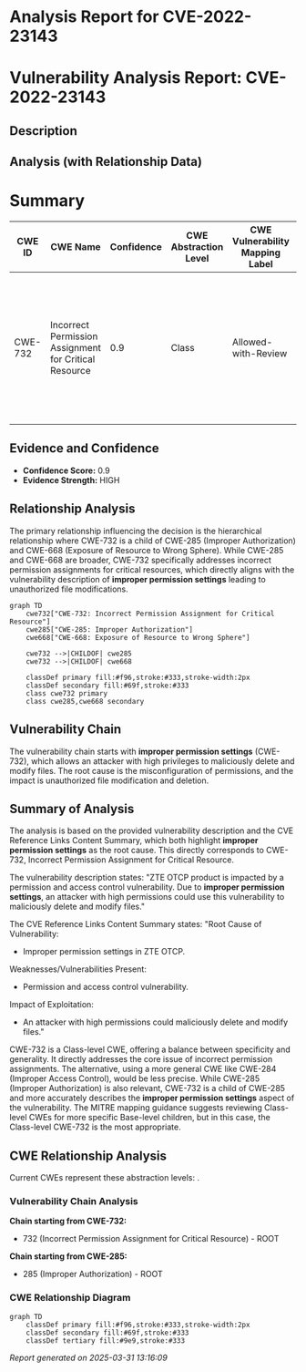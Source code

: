 # Analysis Report for CVE-2022-23143

# Vulnerability Analysis Report: CVE-2022-23143

## Description



## Analysis (with Relationship Data)

# Summary
| CWE ID | CWE Name | Confidence | CWE Abstraction Level | CWE Vulnerability Mapping Label | CWE-Vulnerability Mapping Notes |
|---|---|---|---|---|---|
| CWE-732 | Incorrect Permission Assignment for Critical Resource | 0.9 | Class | Allowed-with-Review | Primary CWE. The vulnerability is caused by **improper permission settings** that allows an attacker with high permissions to delete and modify files. |

## Evidence and Confidence

*   **Confidence Score:** 0.9
*   **Evidence Strength:** HIGH

## Relationship Analysis
The primary relationship influencing the decision is the hierarchical relationship where CWE-732 is a child of CWE-285 (Improper Authorization) and CWE-668 (Exposure of Resource to Wrong Sphere). While CWE-285 and CWE-668 are broader, CWE-732 specifically addresses incorrect permission assignments for critical resources, which directly aligns with the vulnerability description of **improper permission settings** leading to unauthorized file modifications.

```mermaid
graph TD
    cwe732["CWE-732: Incorrect Permission Assignment for Critical Resource"]
    cwe285["CWE-285: Improper Authorization"]
    cwe668["CWE-668: Exposure of Resource to Wrong Sphere"]
    
    cwe732 -->|CHILDOF| cwe285
    cwe732 -->|CHILDOF| cwe668
    
    classDef primary fill:#f96,stroke:#333,stroke-width:2px
    classDef secondary fill:#69f,stroke:#333
    class cwe732 primary
    class cwe285,cwe668 secondary
```

## Vulnerability Chain
The vulnerability chain starts with **improper permission settings** (CWE-732), which allows an attacker with high privileges to maliciously delete and modify files. The root cause is the misconfiguration of permissions, and the impact is unauthorized file modification and deletion.

## Summary of Analysis
The analysis is based on the provided vulnerability description and the CVE Reference Links Content Summary, which both highlight **improper permission settings** as the root cause. This directly corresponds to CWE-732, Incorrect Permission Assignment for Critical Resource.

The vulnerability description states: "ZTE OTCP product is impacted by a permission and access control vulnerability. Due to **improper permission settings**, an attacker with high permissions could use this vulnerability to maliciously delete and modify files."

The CVE Reference Links Content Summary states:
"Root Cause of Vulnerability:
- Improper permission settings in ZTE OTCP.

Weaknesses/Vulnerabilities Present:
- Permission and access control vulnerability.

Impact of Exploitation:
- An attacker with high permissions could maliciously delete and modify files."

CWE-732 is a Class-level CWE, offering a balance between specificity and generality. It directly addresses the core issue of incorrect permission assignments. The alternative, using a more general CWE like CWE-284 (Improper Access Control), would be less precise. While CWE-285 (Improper Authorization) is also relevant, CWE-732 is a child of CWE-285 and more accurately describes the **improper permission settings** aspect of the vulnerability. The MITRE mapping guidance suggests reviewing Class-level CWEs for more specific Base-level children, but in this case, the Class-level CWE-732 is the most appropriate.


## CWE Relationship Analysis

Current CWEs represent these abstraction levels: .


### Vulnerability Chain Analysis

**Chain starting from CWE-732:**
- 732 (Incorrect Permission Assignment for Critical Resource) - ROOT


**Chain starting from CWE-285:**
- 285 (Improper Authorization) - ROOT



### CWE Relationship Diagram

```mermaid
graph TD
    classDef primary fill:#f96,stroke:#333,stroke-width:2px
    classDef secondary fill:#69f,stroke:#333
    classDef tertiary fill:#9e9,stroke:#333
```



*Report generated on 2025-03-31 13:16:09*
